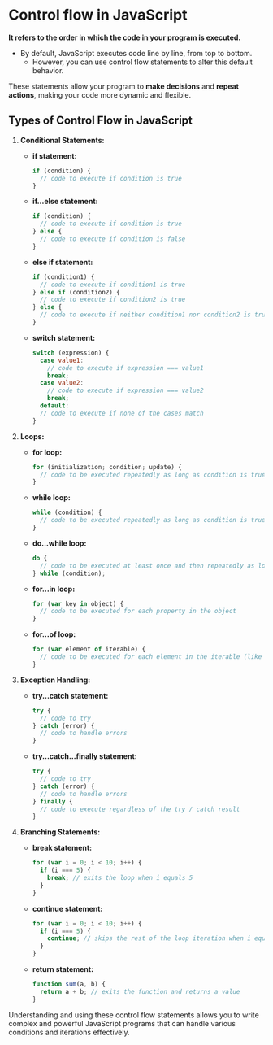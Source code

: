 # Control flow in JavaScript

**It refers to the order in which the code in your program is executed.**

- By default, JavaScript executes code line by line, from top to bottom.
  - However, you can use control flow statements to alter this default behavior.

These statements allow your program to **make decisions** and **repeat actions**, making your code more dynamic and flexible.

## Types of Control Flow in JavaScript

1. **Conditional Statements:**

   - **if statement:**
     ```javascript
     if (condition) {
       // code to execute if condition is true
     }
     ```
   - **if...else statement:**
     ```javascript
     if (condition) {
       // code to execute if condition is true
     } else {
       // code to execute if condition is false
     }
     ```
   - **else if statement:**
     ```javascript
     if (condition1) {
       // code to execute if condition1 is true
     } else if (condition2) {
       // code to execute if condition2 is true
     } else {
       // code to execute if neither condition1 nor condition2 is true
     }
     ```
   - **switch statement:**
     ```javascript
     switch (expression) {
       case value1:
         // code to execute if expression === value1
         break;
       case value2:
         // code to execute if expression === value2
         break;
       default:
       // code to execute if none of the cases match
     }
     ```

2. **Loops:**

   - **for loop:**
     ```javascript
     for (initialization; condition; update) {
       // code to be executed repeatedly as long as condition is true
     }
     ```
   - **while loop:**
     ```javascript
     while (condition) {
       // code to be executed repeatedly as long as condition is true
     }
     ```
   - **do...while loop:**
     ```javascript
     do {
       // code to be executed at least once and then repeatedly as long as condition is true
     } while (condition);
     ```
   - **for...in loop:**
     ```javascript
     for (var key in object) {
       // code to be executed for each property in the object
     }
     ```
   - **for...of loop:**
     ```javascript
     for (var element of iterable) {
       // code to be executed for each element in the iterable (like arrays, strings, etc.)
     }
     ```

3. **Exception Handling:**

   - **try...catch statement:**
     ```javascript
     try {
       // code to try
     } catch (error) {
       // code to handle errors
     }
     ```
   - **try...catch...finally statement:**
     ```javascript
     try {
       // code to try
     } catch (error) {
       // code to handle errors
     } finally {
       // code to execute regardless of the try / catch result
     }
     ```

4. **Branching Statements:**
   - **break statement:**
     ```javascript
     for (var i = 0; i < 10; i++) {
       if (i === 5) {
         break; // exits the loop when i equals 5
       }
     }
     ```
   - **continue statement:**
     ```javascript
     for (var i = 0; i < 10; i++) {
       if (i === 5) {
         continue; // skips the rest of the loop iteration when i equals 5
       }
     }
     ```
   - **return statement:**
     ```javascript
     function sum(a, b) {
       return a + b; // exits the function and returns a value
     }
     ```

Understanding and using these control flow statements allows you to write complex and powerful JavaScript programs that can handle various conditions and iterations effectively.
